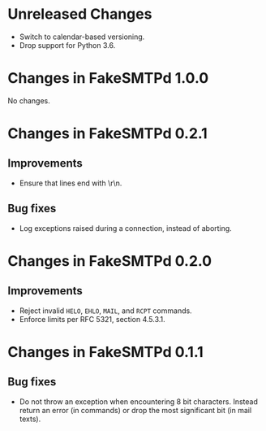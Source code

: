 Unreleased Changes
==================

* Switch to calendar-based versioning.
* Drop support for Python 3.6.

Changes in FakeSMTPd 1.0.0
==========================

No changes.

Changes in FakeSMTPd 0.2.1
==========================

Improvements
------------

* Ensure that lines end with \r\n.

Bug fixes
---------

* Log exceptions raised during a connection, instead of aborting.

Changes in FakeSMTPd 0.2.0
==========================

Improvements
------------

* Reject invalid `HELO`, `EHLO`, `MAIL`, and `RCPT` commands.
* Enforce limits per RFC 5321, section 4.5.3.1.

Changes in FakeSMTPd 0.1.1
==========================

Bug fixes
---------

* Do not throw an exception when encountering 8 bit characters. Instead
  return an error (in commands) or drop the most significant bit (in mail
  texts).
